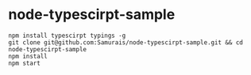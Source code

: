 # node-typescirpt-sample
```
npm install typescirpt typings -g
git clone git@github.com:Samurais/node-typescirpt-sample.git && cd node-typescirpt-sample
npm install
npm start
```